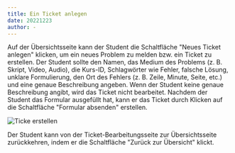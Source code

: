 ```yaml
---
title: Ein Ticket anlegen 
date: 20221223
author: -
---
```


Auf der Übersichtsseite kann der Student die Schaltfläche "Neues Ticket anlegen" klicken, um ein neues Problem zu melden bzw. ein Ticket zu erstellen. Der Student sollte den Namen, das Medium des Problems (z. B. Skript, Video, Audio), die Kurs-ID, Schlagwörter wie Fehler, falsche Lösung, unklare Formulierung, den Ort des Fehlers (z. B. Zeile, Minute, Seite, etc.) und eine genaue Beschreibung angeben. Wenn der Student keine genaue Beschreibung angibt, wird das Ticket nicht bearbeitet. Nachdem der Student das Formular ausgefüllt hat, kann er das Ticket durch Klicken auf die Schaltfläche "Formular absenden" erstellen. 

![Ticke erstellen](ticket_anlegen.png)

Der Student kann von der Ticket-Bearbeitungsseite zur Übersichtsseite zurückkehren, indem er die Schaltfläche "Zurück zur Übersicht" klickt. 

 
